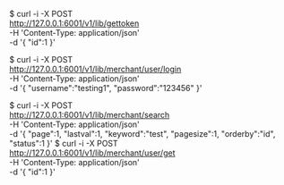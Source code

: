 $ curl -i -X POST \
 http://127.0.0.1:6001/v1/lib/gettoken \
 -H 'Content-Type: application/json' \
 -d '{
"id":1
}'

$ curl -i -X POST \
 http://127.0.0.1:6001/v1/lib/merchant/user/login \
 -H 'Content-Type: application/json' \
 -d '{
"username":"testing1",
"password":"123456"
}'

$ curl -i -X POST \
 http://127.0.0.1:6001/v1/lib/merchant/search \
 -H 'Content-Type: application/json' \
 -d '{
"page":1,
"lastval":1,
"keyword":"test",
"pagesize":1,
"orderby":"id",
"status":1
}'
$ curl -i -X POST \
 http://127.0.0.1:6001/v1/lib/merchant/user/get \
 -H 'Content-Type: application/json' \
 -d '{
"id":1
}'
